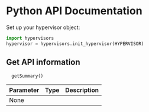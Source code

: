 # Python API Documentation

Set up your hypervisor object:

```python
import hypervisors
hypervisor = hypervisors.init_hypervisor(HYPERVISOR)
```

## Get API information

```python
  getSummary()
```

| Parameter | Type | Description |
| :-------- | :--- | :---------- |
| None      |      |             |